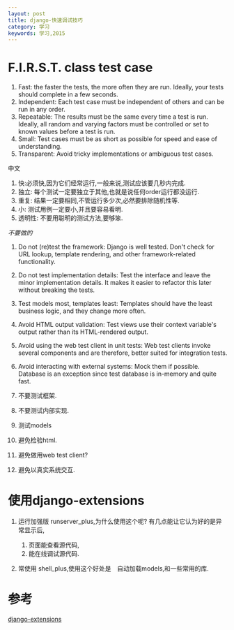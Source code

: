 ```yaml
---
layout: post
title: django-快速调试技巧
category: 学习
keywords: 学习,2015
---
```


# F.I.R.S.T. class test case

1. Fast: the faster the tests, the more often they are run. Ideally, your tests should complete in a few seconds.
2. Independent: Each test case must be independent of others and can be run in any order.
3. Repeatable: The results must be the same every time a test is run. Ideally, all random and varying factors must be controlled or set to known values before a test is run.
4. Small: Test cases must be as short as possible for speed and ease of understanding.
5. Transparent: Avoid tricky implementations or ambiguous test cases.

中文
1. 快:必须快,因为它们经常运行,一般来说,测试应该要几秒内完成.
2. 独立: 每个测试一定要独立于其他,也就是说任何order运行都没运行.
3. 重复: 结果一定要相同,不管运行多少次,必然要排除随机性等.
4. 小: 测试用例一定要小,并且要容易看明.
5. 透明性: 不要用聪明的测试方法,要够笨.

*不要做的*

1.  Do not (re)test the framework: Django is well tested. Don't check for URL lookup, template rendering, and other framework-related functionality.
2.  Do not test implementation details: Test the interface and leave the minor implementation details. It makes it easier to refactor this later without breaking the tests.
3.  Test models most, templates least: Templates should have the least business logic, and they change more often.
4.  Avoid HTML output validation: Test views use their context variable's output rather than its HTML-rendered output.
5.  Avoid using the web test client in unit tests: Web test clients invoke several components and are therefore, better suited for integration tests.
6.  Avoid interacting with external systems: Mock them if possible. Database is an exception since test database is in-memory and quite fast.

1. 不要测试框架.
2. 不要测试内部实现.
3. 测试models
4. 避免检验html.
5. 避免做用web test client?
6. 避免以真实系统交互.






# 使用django-extensions

1. 运行加强版 runserver_plus,为什么使用这个呢?
有几点能让它认为好的是异常显示后,

    1. 页面能查看源代码,
    2. 能在线调试源代码.

2. 常使用 shell_plus,使用这个好处是　自动加载models,和一些常用的库.



# 参考
[django-extensions][]

[django-extensions]: http://django-extensions-zh.readthedocs.org/zh_CN/latest/
